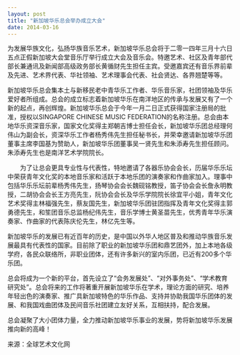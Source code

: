 ```yaml
---
layout: post
title: "新加坡华乐总会举办成立大会"
date: 2014-03-16
---
```

为发展华族文化，弘扬华族音乐艺术，新加坡华乐总会将于二零一四年三月十六日五点正假新加坡大会堂音乐厅举行成立大会及音乐会。特邀艺术、社区及青年部代部长兼通讯及新闻部高级政务部长黄循财先生担任主宾。受邀嘉宾还有音乐界前辈及先进、艺术界代表、华社领袖、艺术理事会代表、社会贤达、各界翘楚等等。

新加坡华乐总会集本土与新移民老中青华乐工作者、华乐音乐家，社团领袖及华乐爱好者所组成。总会的成立标志着新加坡华乐在南洋地区的传承与发展又有了一个新的起点，再创辉煌。新加坡华乐总会于今年一月二日正式获得国家注册局的批准，授权以SINGAPORE CHINESE MUSIC FEDERATION的名称注册。总会由本地华乐资深音乐家，国家文化奖得主郑朝吉博士担任会长，新加坡华乐团总经理何伟山为副会长，资深华乐工作者杨秀伟先生担任秘书长，并荣幸邀请新加坡华乐团董事主席李国基为赞助人，新加坡华乐团董事吴一贤先生和朱添寿先生担任顾问。朱添寿先生也是南洋艺术学院院长。

　　为了让总会更具专业性与代表性，特地邀请了各器乐协会会长，历届华乐乐坛中荣获青年文化奖的本地音乐家和活跃于本地乐团的演奏家和作曲家加入。理事中包括华乐乐坛前辈杨秀伟先生，扬琴协会会长魏砚铭教授，笛子协会会长詹永明教授，二胡协会会长王方亮先生，阮协会会长及华乐学院院长徐宜平小姐，青年文化艺术奖得主林福强先生，蔡友国先生，新加坡华乐团驻团指挥及青年文化奖得主郭勇德先生，和笙团音乐总监杨纪伟先生，音乐学博士黄圣苗先生，优秀青年华乐演奏家、作曲家的代表陈庆伦先生，林亿先生等。

新加坡华乐的发展已有近百年的历史，是中国以外华人地区普及和推动华族音乐发展最具有代表性的国家。目前除了职业的新加坡华乐团和鼎艺团外，加上本地各级学府，各民众联络所，非职业团体，还有许多新兴的室内乐团，已近有200多个华乐团。

总会将成为一个新的平台，首先设立了“会务发展处”、“对外事务处”、“学术教育研究处”。总会将来的工作将著重开展新加坡华乐在学术，理论方面的研究、培养年轻出色的演奏家、推广具新加坡特色的华乐作品、支持并协助我国华乐团体的发展、和我国戏曲团体及民间音乐社团建立友好关系，互相扶持，配合发展。

总会凝聚了大小团体力量，全力推动新加坡华乐事业的发展，势将新加坡华乐发展推向新的高峰！

来源：全球艺术文化网
